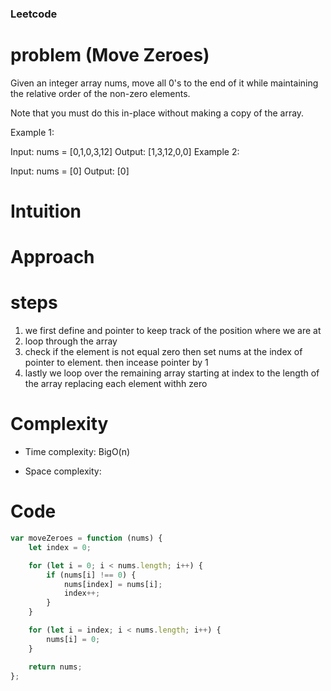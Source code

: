 ### Leetcode

# problem (Move Zeroes)

Given an integer array nums, move all 0's to the end of it while maintaining the relative order of the non-zero elements.

Note that you must do this in-place without making a copy of the array.

Example 1:

Input: nums = [0,1,0,3,12]
Output: [1,3,12,0,0]
Example 2:

Input: nums = [0]
Output: [0]

# Intuition

<!-- Describe your first thoughts on how to solve this problem. -->

# Approach

<!-- Describe your approach to solving the problem. -->

# steps

1. we first define and pointer to keep track of the position where we are at
2. loop through the array
3. check if the element is not equal zero then set nums at the index of pointer to element. then incease pointer by 1
4. lastly we loop over the remaining array starting at index to the length of the array replacing each element withh zero

# Complexity

-   Time complexity: BigO(n)
<!-- Add your time complexity here, e.g. $$O(n)$$ -->

-   Space complexity:
<!-- Add your space complexity here, e.g. $$O(n)$$ -->

# Code

```js
var moveZeroes = function (nums) {
    let index = 0;

    for (let i = 0; i < nums.length; i++) {
        if (nums[i] !== 0) {
            nums[index] = nums[i];
            index++;
        }
    }

    for (let i = index; i < nums.length; i++) {
        nums[i] = 0;
    }

    return nums;
};
```
